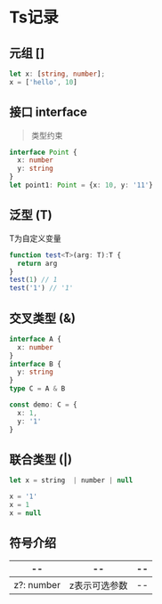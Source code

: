 
# Ts记录

## 元组 []

```ts
let x: [string, number];
x = ['hello', 10]
```

## 接口 interface

> 类型约束

```ts
interface Point {
  x: number
  y: string
}
let point1: Point = {x: 10, y: '11'}
```

## 泛型 (T)

T为自定义变量

```ts
function test<T>(arg: T):T {
  return arg
}
test(1) // 1
test('1') // '1'
```

## 交叉类型 (&)

```ts
interface A {
  x: number
}
interface B {
  y: string
}
type C = A & B

const demo: C = {
  x: 1,
  y: '1'
}
```

## 联合类型 (|)

```ts
let x = string  | number | null

x = '1'
x = 1
x = null

```

## 符号介绍

| -- | -- | -- |
| -- | -- | -- |
| z?: number | z表示可选参数 | -- |
